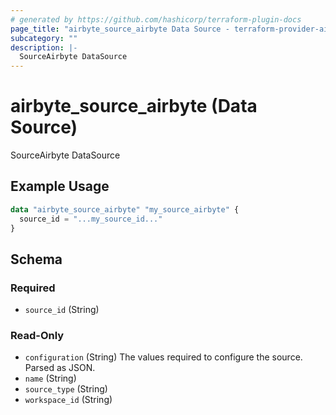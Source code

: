 ```yaml
---
# generated by https://github.com/hashicorp/terraform-plugin-docs
page_title: "airbyte_source_airbyte Data Source - terraform-provider-airbyte"
subcategory: ""
description: |-
  SourceAirbyte DataSource
---
```


# airbyte_source_airbyte (Data Source)

SourceAirbyte DataSource

## Example Usage

```terraform
data "airbyte_source_airbyte" "my_source_airbyte" {
  source_id = "...my_source_id..."
}
```

<!-- schema generated by tfplugindocs -->
## Schema

### Required

- `source_id` (String)

### Read-Only

- `configuration` (String) The values required to configure the source. Parsed as JSON.
- `name` (String)
- `source_type` (String)
- `workspace_id` (String)
